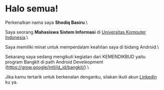 # Halo semua! 

Perkenalkan nama saya **Shodiq Basiru**.\

Saya seorang **Mahasiswa Sistem Informasi** di [Universitas Komputer Indonesia](https://www.unikom.ac.id/).\

Saya memiliki minat untuk memperdalam keahlian saya di bidang Android.\

Sekarang saya sedang mengikuti kegiatan dari KEMENDIKBUD yaitu program Bangkit di path Android Develeopment (https://grow.google/intl/id_id/bangkit/).\

Jika kamu tertarik untuk berkenalan denganku, silakan ikuti akun [Linkedin](https://www.linkedin.com/in/shodiq-basiru-b2a179231/) ku ya.

